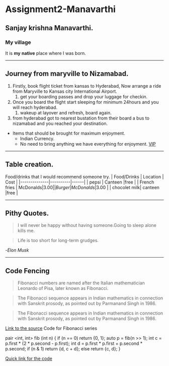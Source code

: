 # Assignment2-Manavarthi
## Sanjay krishna Manavarthi.
### My village <br>
It is **my** **native** place where I was born.

---

## Journey from maryville to Nizamabad.
1. Firstly, book flight ticket from kansas to Hyderabad, Now arrange a ride from Maryville to Kansas    city International Airport.
    1. get your boarding passes and drop your luggage for checkin.
2. Once you board the flight start sleeping for minimum 24hours and you will reach hyderabad.
    1. wakeup at layover and refresh, board again.
3. from hyderabad got to nearest bustation from their board a bus to nizamabad and you reached your destination.

* Items that should be brought for maximum enjoyment.
    * Indian Currency.
    * No need to bring anything we have everything for enjoyment.
[VIP](Aboutme.md)

---

## Table creation.
Food/drinks that I would recommend someone try.
| Food/Drinks | Location | Cost |
|--------------|----------|------|
| pepsi        | Canteen  |free  |
| French fries | McDonalds|$3.00 |
| Burger       | McDonalds|$3.00 |
| chocolet milk| canteen  |free  |

---

## Pithy Quotes.
> I will never be happy without having someone.Going to sleep alone kills me.

> Life is too short for long-term grudges.

-*Elon Musk*

---

## Code Fencing
> Fibonacci numbers are named after the Italian mathematician Leonardo of Pisa, later known as Fibonacci.

>The Fibonacci sequence appears in Indian mathematics in connection with Sanskrit prosody, as pointed out by Parmanand Singh in 1986.

>The Fibonacci sequence appears in Indian mathematics in connection with Sanskrit prosody, as pointed out by Parmanand Singh in 1986.

[Link to the source](https://en.wikipedia.org/wiki/Fibonacci_number)
Code for Fibonacci series

pair <int, int> fib (int n) 
{
    if (n == 0)
        return {0, 1};
    auto p = fib(n >> 1);
    int c = p.first * (2 * p.second - p.first);
    int d = p.first * p.first + p.second * p.second;
    if (n & 1)
        return {d, c + d};
    else
        return {c, d};
}

[Quick link for the code](https://cp-algorithms.com/algebra/fibonacci-numbers.html)
